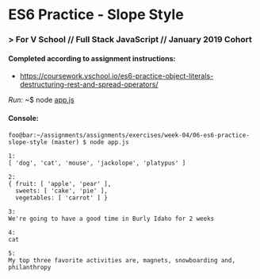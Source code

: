 # ES6 Practice - Slope Style
### > For V School // Full Stack JavaScript // January 2019 Cohort

#### Completed according to assignment instructions: 
- https://coursework.vschool.io/es6-practice-object-literals-destructuring-rest-and-spread-operators/

*Run:* ~$ node <a href="app.js">app.js</a>

#### Console:
```console
foo@bar:~/assignments/assignments/exercises/week-04/06-es6-practice-slope-style (master) $ node app.js

1:
[ 'dog', 'cat', 'mouse', 'jackolope', 'platypus' ]

2:
{ fruit: [ 'apple', 'pear' ],
  sweets: [ 'cake', 'pie' ],
  vegetables: [ 'carrot' ] }

3:
We're going to have a good time in Burly Idaho for 2 weeks

4:
cat

5:
My top three favorite activities are, magnets, snowboarding and, philanthropy
```

